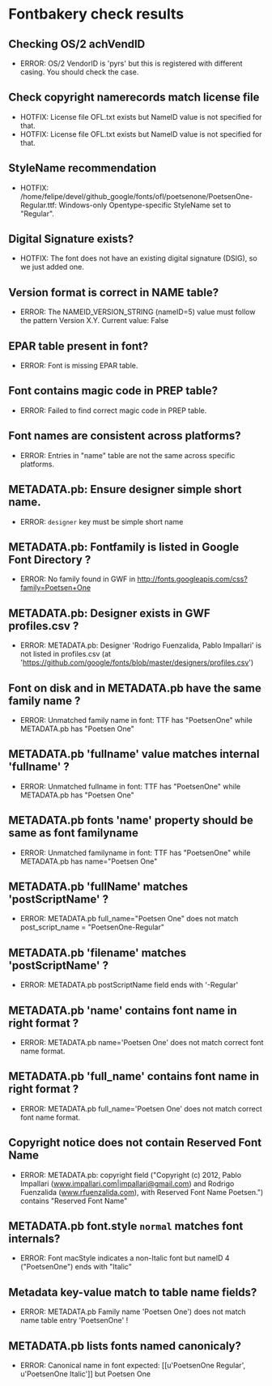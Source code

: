 # Fontbakery check results
## Checking OS/2 achVendID
* ERROR: OS/2 VendorID is 'pyrs' but this is registered with different casing. You should check the case.

## Check copyright namerecords match license file
* HOTFIX: License file OFL.txt exists but NameID value is not specified for that.
* HOTFIX: License file OFL.txt exists but NameID value is not specified for that.

## StyleName recommendation
* HOTFIX: /home/felipe/devel/github_google/fonts/ofl/poetsenone/PoetsenOne-Regular.ttf: Windows-only Opentype-specific StyleName set to "Regular".

## Digital Signature exists?
* HOTFIX: The font does not have an existing digital signature (DSIG), so we just added one.

## Version format is correct in NAME table?
* ERROR: The NAMEID_VERSION_STRING (nameID=5) value must follow the pattern Version X.Y. Current value: False

## EPAR table present in font?
* ERROR: Font is missing EPAR table.

## Font contains magic code in PREP table?
* ERROR: Failed to find correct magic code in PREP table.

## Font names are consistent across platforms?
* ERROR: Entries in "name" table are not the same across specific platforms.

## METADATA.pb: Ensure designer simple short name.
* ERROR: `designer` key must be simple short name

## METADATA.pb: Fontfamily is listed in Google Font Directory ?
* ERROR: No family found in GWF in http://fonts.googleapis.com/css?family=Poetsen+One

## METADATA.pb: Designer exists in GWF profiles.csv ?
* ERROR: METADATA.pb: Designer 'Rodrigo Fuenzalida, Pablo Impallari' is not listed in profiles.csv (at 'https://github.com/google/fonts/blob/master/designers/profiles.csv')

## Font on disk and in METADATA.pb have the same family name ?
* ERROR: Unmatched family name in font: TTF has "PoetsenOne" while METADATA.pb has "Poetsen One"

## METADATA.pb 'fullname' value matches internal 'fullname' ?
* ERROR: Unmatched fullname in font: TTF has "PoetsenOne" while METADATA.pb has "Poetsen One"

## METADATA.pb fonts 'name' property should be same as font familyname
* ERROR: Unmatched familyname in font: TTF has "PoetsenOne" while METADATA.pb has name="Poetsen One"

## METADATA.pb 'fullName' matches 'postScriptName' ?
* ERROR: METADATA.pb full_name="Poetsen One" does not match post_script_name = "PoetsenOne-Regular"

## METADATA.pb 'filename' matches 'postScriptName' ?
* ERROR: METADATA.pb postScriptName field ends with '-Regular'

## METADATA.pb 'name' contains font name in right format ?
* ERROR: METADATA.pb name='Poetsen One' does not match correct font name format.

## METADATA.pb 'full_name' contains font name in right format ?
* ERROR: METADATA.pb full_name='Poetsen One' does not match correct font name format.

## Copyright notice does not contain Reserved Font Name
* ERROR: METADATA.pb: copyright field ("Copyright (c) 2012, Pablo Impallari (www.impallari.com|impallari@gmail.com) and Rodrigo Fuenzalida (www.rfuenzalida.com), with Reserved Font Name Poetsen.") contains "Reserved Font Name"

## METADATA.pb font.style `normal` matches font internals?
* ERROR: Font macStyle indicates a non-Italic font but nameID 4 ("PoetsenOne") ends with "Italic"

## Metadata key-value match to table name fields?
* ERROR: METADATA.pb Family name 'Poetsen One') does not match name table entry 'PoetsenOne' !

## METADATA.pb lists fonts named canonicaly?
* ERROR: Canonical name in font expected: [[u'PoetsenOne Regular', u'PoetsenOne Italic']] but Poetsen One

